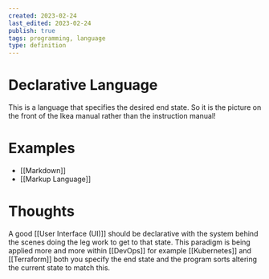```yaml
---
created: 2023-02-24
last_edited: 2023-02-24
publish: true
tags: programming, language
type: definition
---
```

# Declarative Language
This is a language that specifies the desired end state. So it is the picture on the front of the Ikea manual rather than the instruction manual!

# Examples
- [[Markdown]]
- [[Markup Language]]

# Thoughts
A good [[User Interface (UI)]] should be declarative with the system behind the scenes doing the leg work to get to that state. This paradigm is being applied more and more within [[DevOps]] for example [[Kubernetes]] and [[Terraform]] both you specify the end state and the program sorts altering the current state to match this.
